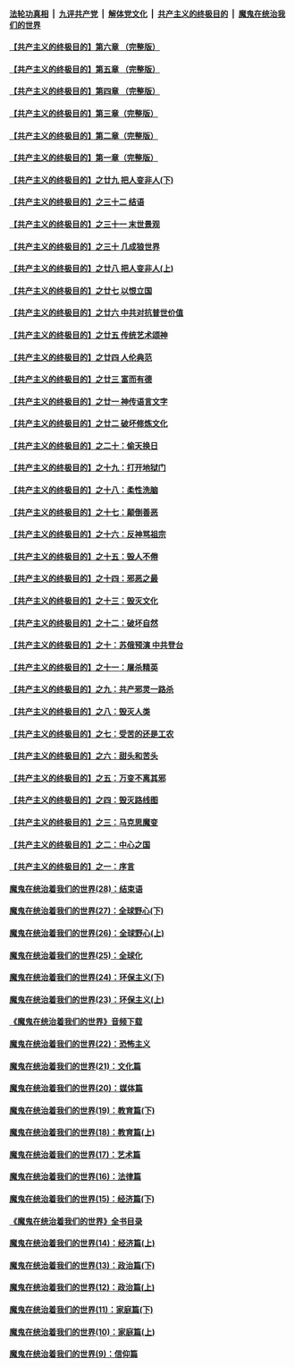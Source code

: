 ####  [法轮功真相](../../../../basic/blob/master/README.md?t=01241526) &nbsp;|&nbsp; [九评共产党](../../../../9ping.md/blob/master/README.md?t=01241526) &nbsp;|&nbsp; [解体党文化](../../../../jtdwh.md/blob/master/README.md?t=01241526)  &nbsp;|&nbsp; [共产主义的终极目的](../../../../gczydzjmd.md/blob/master/README.md?t=01241526) &nbsp;|&nbsp; [魔鬼在统治我们的世界](../../../../mgztzwmdsj.md/blob/master/README.md?t=01241526) 

#### [【共产主义的终极目的】第六章 （完整版）](../pages/nsc422/n11428913.md?t=01241526) 

#### [【共产主义的终极目的】第五章 （完整版）](../pages/nsc422/n11428912.md?t=01241526) 

#### [【共产主义的终极目的】第四章 （完整版）](../pages/nsc422/n11428907.md?t=01241526) 

#### [【共产主义的终极目的】第三章（完整版）](../pages/nsc422/n11428848.md?t=01241526) 

#### [【共产主义的终极目的】第二章（完整版）](../pages/nsc422/n11428831.md?t=01241526) 

#### [【共产主义的终极目的】第一章（完整版）](../pages/nsc422/n11417651.md?t=01241526) 

#### [【共产主义的终极目的】之廿九 把人变非人(下)](../pages/nsc422/n11344140.md?t=01241526) 

#### [【共产主义的终极目的】之三十二 结语](../pages/nsc422/n11360535.md?t=01241526) 

#### [【共产主义的终极目的】之三十一 末世景观](../pages/nsc422/n11351129.md?t=01241526) 

#### [【共产主义的终极目的】之三十 几成狼世界](../pages/nsc422/n11348280.md?t=01241526) 

#### [【共产主义的终极目的】之廿八 把人变非人(上)](../pages/nsc422/n11340492.md?t=01241526) 

#### [【共产主义的终极目的】之廿七 以恨立国](../pages/nsc422/n11336944.md?t=01241526) 

#### [【共产主义的终极目的】之廿六 中共对抗普世价值](../pages/nsc422/n11324785.md?t=01241526) 

#### [【共产主义的终极目的】之廿五 传统艺术颂神](../pages/nsc422/n11296396.md?t=01241526) 

#### [【共产主义的终极目的】之廿四 人伦典范](../pages/nsc422/n11296397.md?t=01241526) 

#### [【共产主义的终极目的】之廿三 富而有德](../pages/nsc422/n11283598.md?t=01241526) 

#### [【共产主义的终极目的】之廿一 神传语言文字](../pages/nsc422/n11263265.md?t=01241526) 

#### [【共产主义的终极目的】之廿二 破坏修炼文化](../pages/nsc422/n11245728.md?t=01241526) 

#### [【共产主义的终极目的】之二十：偷天换日](../pages/nsc422/n11238846.md?t=01241526) 

#### [【共产主义的终极目的】之十九：打开地狱门](../pages/nsc422/n11206376.md?t=01241526) 

#### [【共产主义的终极目的】之十八：柔性洗脑](../pages/nsc422/n11199994.md?t=01241526) 

#### [【共产主义的终极目的】之十七：颠倒善恶](../pages/nsc422/n11179782.md?t=01241526) 

#### [【共产主义的终极目的】之十六：反神骂祖宗](../pages/nsc422/n11166798.md?t=01241526) 

#### [【共产主义的终极目的】之十五：毁人不倦](../pages/nsc422/n11166792.md?t=01241526) 

#### [【共产主义的终极目的】之十四：邪恶之最](../pages/nsc422/n11150249.md?t=01241526) 

#### [【共产主义的终极目的】之十三：毁灭文化](../pages/nsc422/n11135227.md?t=01241526) 

#### [【共产主义的终极目的】之十二：破坏自然](../pages/nsc422/n11135214.md?t=01241526) 

#### [【共产主义的终极目的】之十：苏俄预演 中共登台](../pages/nsc422/n11118424.md?t=01241526) 

#### [【共产主义的终极目的】之十一：屠杀精英](../pages/nsc422/n11118442.md?t=01241526) 

#### [【共产主义的终极目的】之九：共产邪灵一路杀](../pages/nsc422/n11114139.md?t=01241526) 

#### [【共产主义的终极目的】之八：毁灭人类](../pages/nsc422/n11108503.md?t=01241526) 

#### [【共产主义的终极目的】之七：受苦的还是工农](../pages/nsc422/n11101809.md?t=01241526) 

#### [【共产主义的终极目的】之六：甜头和苦头](../pages/nsc422/n11096971.md?t=01241526) 

#### [【共产主义的终极目的】之五：万变不离其邪](../pages/nsc422/n11091285.md?t=01241526) 

#### [【共产主义的终极目的】之四：毁灭路线图](../pages/nsc422/n11086284.md?t=01241526) 

#### [【共产主义的终极目的】之三：马克思魔变](../pages/nsc422/n11061941.md?t=01241526) 

#### [【共产主义的终极目的】之二：中心之国](../pages/nsc422/n11047728.md?t=01241526) 

#### [【共产主义的终极目的】之一：序言](../pages/nsc422/n11086077.md?t=01241526) 

#### [魔鬼在统治着我们的世界(28)：结束语](../pages/nsc422/n10936246.md?t=01241526) 

#### [魔鬼在统治着我们的世界(27)：全球野心(下)](../pages/nsc422/n10928319.md?t=01241526) 

#### [魔鬼在统治着我们的世界(26)：全球野心(上)](../pages/nsc422/n10900318.md?t=01241526) 

#### [魔鬼在统治着我们的世界(25)：全球化](../pages/nsc422/n10788205.md?t=01241526) 

#### [魔鬼在统治着我们的世界(24)：环保主义(下)](../pages/nsc422/n10695307.md?t=01241526) 

#### [魔鬼在统治着我们的世界(23)：环保主义(上)](../pages/nsc422/n10688613.md?t=01241526) 

#### [《魔鬼在统治着我们的世界》音频下载](../pages/nsc422/n10635553.md?t=01241526) 

#### [魔鬼在统治着我们的世界(22)：恐怖主义](../pages/nsc422/n10614727.md?t=01241526) 

#### [魔鬼在统治着我们的世界(21)：文化篇](../pages/nsc422/n10597706.md?t=01241526) 

#### [魔鬼在统治着我们的世界(20)：媒体篇](../pages/nsc422/n10586579.md?t=01241526) 

#### [魔鬼在统治着我们的世界(19)：教育篇(下)](../pages/nsc422/n10564808.md?t=01241526) 

#### [魔鬼在统治着我们的世界(18)：教育篇(上)](../pages/nsc422/n10526970.md?t=01241526) 

#### [魔鬼在统治着我们的世界(17)：艺术篇](../pages/nsc422/n10499093.md?t=01241526) 

#### [魔鬼在统治着我们的世界(16)：法律篇](../pages/nsc422/n10485969.md?t=01241526) 

#### [魔鬼在统治着我们的世界(15)：经济篇(下)](../pages/nsc422/n10469975.md?t=01241526) 

#### [《魔鬼在统治着我们的世界》全书目录](../pages/nsc422/n10464261.md?t=01241526) 

#### [魔鬼在统治着我们的世界(14)：经济篇(上)](../pages/nsc422/n10457370.md?t=01241526) 

#### [魔鬼在统治着我们的世界(13)：政治篇(下)](../pages/nsc422/n10448270.md?t=01241526) 

#### [魔鬼在统治着我们的世界(12)：政治篇(上)](../pages/nsc422/n10444576.md?t=01241526) 

#### [魔鬼在统治着我们的世界(11)：家庭篇(下)](../pages/nsc422/n10440961.md?t=01241526) 

#### [魔鬼在统治着我们的世界(10)：家庭篇(上)](../pages/nsc422/n10435448.md?t=01241526) 

#### [魔鬼在统治着我们的世界(9)：信仰篇](../pages/nsc422/n10432159.md?t=01241526) 


